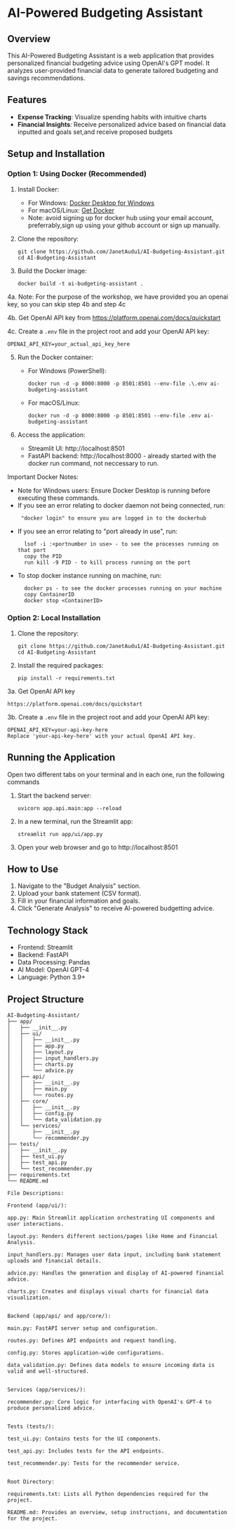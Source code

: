 # AI-Powered Budgeting Assistant

## Overview
This AI-Powered Budgeting Assistant is a web application that provides personalized financial budgeting advice using OpenAI's GPT model. It analyzes user-provided financial data to generate tailored budgeting and savings recommendations.

## Features
- **Expense Tracking**: Visualize spending habits with intuitive charts
- **Financial Insights**: Receive personalized advice based on financial data inputted and goals set,and receive proposed budgets

## Setup and Installation


### Option 1: Using Docker (Recommended)

1. Install Docker:
   - For Windows: [Docker Desktop for Windows](https://docs.docker.com/desktop/install/windows-install/)
   - For macOS/Linux: [Get Docker](https://docs.docker.com/get-docker/)
   - Note: avoid signing up for docker hub using your email account, preferrably,sign up using your github account or sign up manually.

2. Clone the repository:
   ```
   git clone https://github.com/JanetAudu1/AI-Budgeting-Assistant.git
   cd AI-Budgeting-Assistant
   ```

3. Build the Docker image:
   ```
   docker build -t ai-budgeting-assistant .
   ```
4a. Note: For the purpose of the workshop, we have provided you an openai key, so you can skip step 4b and step 4c

4b. Get OpenAI API key from https://platform.openai.com/docs/quickstart

4c. Create a `.env` file in the project root and add your OpenAI API key:
   ```
   OPENAI_API_KEY=your_actual_api_key_here
   ```
   
5. Run the Docker container:
   - For Windows (PowerShell):
     ```
     docker run -d -p 8000:8000 -p 8501:8501 --env-file .\.env ai-budgeting-assistant
     ```
   - For macOS/Linux:
     ```
     docker run -d -p 8000:8000 -p 8501:8501 --env-file .env ai-budgeting-assistant
     ```

6. Access the application:
   - Streamlit UI: http://localhost:8501
   - FastAPI backend: http://localhost:8000 - already started with the docker run command, not neccessary to run.

Important Docker Notes: 

- Note for Windows users: Ensure Docker Desktop is running before executing these commands.
- If you see an error relating to docker daemon not being connected, run:
  ```
   "docker login" to ensure you are logged in to the dockerhub
    ```
- If you see an error relating to "port already in use", run:
   ```
     lsof -i :<portnumber in use> - to see the processes running on that port
     copy the PID
     run kill -9 PID - to kill process running on the port
    ```
- To stop docker instance running on machine, run:
   ```
     docker ps - to see the docker processes running on your machine
     copy ContainerID
     docker stop <ContainerID>
    ```
  
### Option 2: Local Installation

1. Clone the repository:
   ```
   git clone https://github.com/JanetAudu1/AI-Budgeting-Assistant.git
   cd AI-Budgeting-Assistant
   ```

2. Install the required packages:
   ```
   pip install -r requirements.txt
   ```
   
3a. Get OpenAI API key 
```
https://platform.openai.com/docs/quickstart
```

3b. Create a `.env` file in the project root and add your OpenAI API key:
   ```
   OPENAI_API_KEY=your-api-key-here
   Replace 'your-api-key-here' with your actual OpenAI API key.

   ```

## Running the Application
Open two different tabs on your terminal and in each one, run the following commands
1. Start the backend server:
   ```
   uvicorn app.api.main:app --reload
   ```

2. In a new terminal, run the Streamlit app:
   ```
   streamlit run app/ui/app.py
   ```

3. Open your web browser and go to http://localhost:8501

## How to Use

1. Navigate to the "Budget Analysis" section.
2. Upload your bank statement (CSV format).
3. Fill in your financial information and goals.
4. Click "Generate Analysis" to receive AI-powered budgetting advice.


## Technology Stack
- Frontend: Streamlit
- Backend: FastAPI
- Data Processing: Pandas   
- AI Model: OpenAI GPT-4
- Language: Python 3.9+



## Project Structure

```
AI-Budgeting-Assistant/
├── app/
│   ├── __init__.py
│   ├── ui/
│   │   ├── __init__.py
│   │   ├── app.py
│   │   ├── layout.py
│   │   ├── input_handlers.py
│   │   ├── charts.py
│   │   └── advice.py
│   ├── api/
│   │   ├── __init__.py
│   │   ├── main.py
│   │   └── routes.py
│   ├── core/
│   │   ├── __init__.py
│   │   ├── config.py
│   │   └── data_validation.py
│   └── services/
│       ├── __init__.py
│       └── recommender.py
├── tests/
│   ├── __init__.py
│   ├── test_ui.py
│   ├── test_api.py
│   └── test_recommender.py
├── requirements.txt
└── README.md
```

```
File Descriptions: 

Frontend (app/ui/):

app.py: Main Streamlit application orchestrating UI components and user interactions.

layout.py: Renders different sections/pages like Home and Financial Analysis.

input_handlers.py: Manages user data input, including bank statement uploads and financial details.

advice.py: Handles the generation and display of AI-powered financial advice.

charts.py: Creates and displays visual charts for financial data visualization.


Backend (app/api/ and app/core/):

main.py: FastAPI server setup and configuration.

routes.py: Defines API endpoints and request handling.

config.py: Stores application-wide configurations.

data_validation.py: Defines data models to ensure incoming data is valid and well-structured.


Services (app/services/):

recommender.py: Core logic for interfacing with OpenAI's GPT-4 to produce personalized advice.


Tests (tests/):

test_ui.py: Contains tests for the UI components.

test_api.py: Includes tests for the API endpoints.

test_recommender.py: Tests for the recommender service.


Root Directory:

requirements.txt: Lists all Python dependencies required for the project.

README.md: Provides an overview, setup instructions, and documentation for the project.

```
